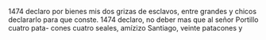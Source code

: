 1474 declaro por bienes mis dos grizas de esclavos, entre grandes y chicos declararlo para que conste.
1474 declaro, no deber mas que al señor Portillo cuatro pata- 
cones cuatro seales, amízizo Santiago, veinte patacones y